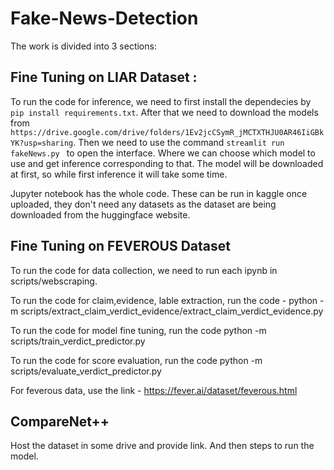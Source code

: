 # Fake-News-Detection

The work is divided into 3 sections:

## Fine Tuning on LIAR Dataset : 

To run the code for inference, we need to first install the dependecies by  `pip install requirements.txt`. After that we need to download the models from `https://drive.google.com/drive/folders/1Ev2jcCSymR_jMCTXTHJU0AR46IiGBkYK?usp=sharing`. Then we need to use the command `streamlit run fakeNews.py ` to open the interface. Where we can choose which model to use and get inference corresponding to that. The model will be downloaded at first, so while first inference it will take some time. 

Jupyter notebook has the whole code. These can be run in kaggle once uploaded, they don't need any datasets as the dataset are being downloaded from the huggingface website. 


## Fine Tuning on FEVEROUS Dataset
    
To run the code for data collection, we need to run each ipynb in scripts/webscraping.

To run the code for claim,evidence, lable extraction, run the code - python -m scripts/extract_claim_verdict_evidence/extract_claim_verdict_evidence.py 

To run the code for model fine tuning, run the code python -m scripts/train_verdict_predictor.py

To run the code for score evaluation, run the code   python -m scripts/evaluate_verdict_predictor.py

For feverous data, use the link - https://fever.ai/dataset/feverous.html 
    
    
## CompareNet++
Host the dataset in some drive and provide link. And then steps to run the model.




















